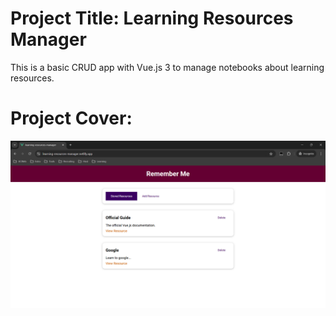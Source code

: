 # Project Title: Learning Resources Manager

This is a basic CRUD app with Vue.js 3 to manage notebooks about learning resources.

# Project Cover:

![Project Cover](src/images/learning_resources_manager.png)
